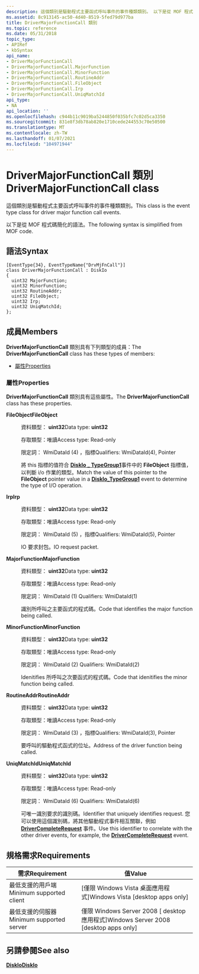 ```yaml
---
description: 這個類別是驅動程式主要函式呼叫事件的事件種類類別。 以下是從 MOF 程式碼簡化的語法。
ms.assetid: 8c913145-ac50-4d40-8519-5fed79d977ba
title: DriverMajorFunctionCall 類別
ms.topic: reference
ms.date: 05/31/2018
topic_type:
- APIRef
- kbSyntax
api_name:
- DriverMajorFunctionCall
- DriverMajorFunctionCall.MajorFunction
- DriverMajorFunctionCall.MinorFunction
- DriverMajorFunctionCall.RoutineAddr
- DriverMajorFunctionCall.FileObject
- DriverMajorFunctionCall.Irp
- DriverMajorFunctionCall.UniqMatchId
api_type:
- NA
api_location: ''
ms.openlocfilehash: c944b11c9019ba5244850f035bfc7c02d5ca3350
ms.sourcegitcommit: 831e8f3db78ab820e1710cede244553c70e50500
ms.translationtype: MT
ms.contentlocale: zh-TW
ms.lasthandoff: 01/07/2021
ms.locfileid: "104971944"
---
```

# <a name="drivermajorfunctioncall-class"></a><span data-ttu-id="fb348-104">DriverMajorFunctionCall 類別</span><span class="sxs-lookup"><span data-stu-id="fb348-104">DriverMajorFunctionCall class</span></span>

<span data-ttu-id="fb348-105">這個類別是驅動程式主要函式呼叫事件的事件種類類別。</span><span class="sxs-lookup"><span data-stu-id="fb348-105">This class is the event type class for driver major function call events.</span></span>

<span data-ttu-id="fb348-106">以下是從 MOF 程式碼簡化的語法。</span><span class="sxs-lookup"><span data-stu-id="fb348-106">The following syntax is simplified from MOF code.</span></span>

## <a name="syntax"></a><span data-ttu-id="fb348-107">語法</span><span class="sxs-lookup"><span data-stu-id="fb348-107">Syntax</span></span>

``` syntax
[EventType{34}, EventTypeName{"DrvMjFnCall"}]
class DriverMajorFunctionCall : DiskIo
{
  uint32 MajorFunction;
  uint32 MinorFunction;
  uint32 RoutineAddr;
  uint32 FileObject;
  uint32 Irp;
  uint32 UniqMatchId;
};
```

## <a name="members"></a><span data-ttu-id="fb348-108">成員</span><span class="sxs-lookup"><span data-stu-id="fb348-108">Members</span></span>

<span data-ttu-id="fb348-109">**DriverMajorFunctionCall** 類別具有下列類型的成員：</span><span class="sxs-lookup"><span data-stu-id="fb348-109">The **DriverMajorFunctionCall** class has these types of members:</span></span>

-   [<span data-ttu-id="fb348-110">屬性</span><span class="sxs-lookup"><span data-stu-id="fb348-110">Properties</span></span>](#properties)

### <a name="properties"></a><span data-ttu-id="fb348-111">屬性</span><span class="sxs-lookup"><span data-stu-id="fb348-111">Properties</span></span>

<span data-ttu-id="fb348-112">**DriverMajorFunctionCall** 類別具有這些屬性。</span><span class="sxs-lookup"><span data-stu-id="fb348-112">The **DriverMajorFunctionCall** class has these properties.</span></span>

<dl> <dt>

<span data-ttu-id="fb348-113">**FileObject**</span><span class="sxs-lookup"><span data-stu-id="fb348-113">**FileObject**</span></span>
</dt> <dd> <dl> <dt>

<span data-ttu-id="fb348-114">資料類型： **uint32**</span><span class="sxs-lookup"><span data-stu-id="fb348-114">Data type: **uint32**</span></span>
</dt> <dt>

<span data-ttu-id="fb348-115">存取類型：唯讀</span><span class="sxs-lookup"><span data-stu-id="fb348-115">Access type: Read-only</span></span>
</dt> <dt>

<span data-ttu-id="fb348-116">限定詞： WmiDataId (4) ，指標</span><span class="sxs-lookup"><span data-stu-id="fb348-116">Qualifiers: WmiDataId(4), Pointer</span></span>
</dt> </dl>

<span data-ttu-id="fb348-117">將 this 指標的值符合 [**DiskIo \_ TypeGroup1**](diskio-typegroup1.md)事件中的 **FileObject** 指標值，以判斷 i/o 作業的類型。</span><span class="sxs-lookup"><span data-stu-id="fb348-117">Match the value of this pointer to the **FileObject** pointer value in a [**DiskIo\_TypeGroup1**](diskio-typegroup1.md) event to determine the type of I/O operation.</span></span>

</dd> <dt>

<span data-ttu-id="fb348-118">**Irp**</span><span class="sxs-lookup"><span data-stu-id="fb348-118">**Irp**</span></span>
</dt> <dd> <dl> <dt>

<span data-ttu-id="fb348-119">資料類型： **uint32**</span><span class="sxs-lookup"><span data-stu-id="fb348-119">Data type: **uint32**</span></span>
</dt> <dt>

<span data-ttu-id="fb348-120">存取類型：唯讀</span><span class="sxs-lookup"><span data-stu-id="fb348-120">Access type: Read-only</span></span>
</dt> <dt>

<span data-ttu-id="fb348-121">限定詞： WmiDataId (5) ，指標</span><span class="sxs-lookup"><span data-stu-id="fb348-121">Qualifiers: WmiDataId(5), Pointer</span></span>
</dt> </dl>

<span data-ttu-id="fb348-122">IO 要求封包。</span><span class="sxs-lookup"><span data-stu-id="fb348-122">IO request packet.</span></span>

</dd> <dt>

<span data-ttu-id="fb348-123">**MajorFunction**</span><span class="sxs-lookup"><span data-stu-id="fb348-123">**MajorFunction**</span></span>
</dt> <dd> <dl> <dt>

<span data-ttu-id="fb348-124">資料類型： **uint32**</span><span class="sxs-lookup"><span data-stu-id="fb348-124">Data type: **uint32**</span></span>
</dt> <dt>

<span data-ttu-id="fb348-125">存取類型：唯讀</span><span class="sxs-lookup"><span data-stu-id="fb348-125">Access type: Read-only</span></span>
</dt> <dt>

<span data-ttu-id="fb348-126">限定詞： WmiDataId (1) </span><span class="sxs-lookup"><span data-stu-id="fb348-126">Qualifiers: WmiDataId(1)</span></span>
</dt> </dl>

<span data-ttu-id="fb348-127">識別所呼叫之主要函式的程式碼。</span><span class="sxs-lookup"><span data-stu-id="fb348-127">Code that identifies the major function being called.</span></span>

</dd> <dt>

<span data-ttu-id="fb348-128">**MinorFunction**</span><span class="sxs-lookup"><span data-stu-id="fb348-128">**MinorFunction**</span></span>
</dt> <dd> <dl> <dt>

<span data-ttu-id="fb348-129">資料類型： **uint32**</span><span class="sxs-lookup"><span data-stu-id="fb348-129">Data type: **uint32**</span></span>
</dt> <dt>

<span data-ttu-id="fb348-130">存取類型：唯讀</span><span class="sxs-lookup"><span data-stu-id="fb348-130">Access type: Read-only</span></span>
</dt> <dt>

<span data-ttu-id="fb348-131">限定詞： WmiDataId (2) </span><span class="sxs-lookup"><span data-stu-id="fb348-131">Qualifiers: WmiDataId(2)</span></span>
</dt> </dl>

<span data-ttu-id="fb348-132">Idenitifies 所呼叫之次要函式的程式碼。</span><span class="sxs-lookup"><span data-stu-id="fb348-132">Code that idenitifies the minor function being called.</span></span>

</dd> <dt>

<span data-ttu-id="fb348-133">**RoutineAddr**</span><span class="sxs-lookup"><span data-stu-id="fb348-133">**RoutineAddr**</span></span>
</dt> <dd> <dl> <dt>

<span data-ttu-id="fb348-134">資料類型： **uint32**</span><span class="sxs-lookup"><span data-stu-id="fb348-134">Data type: **uint32**</span></span>
</dt> <dt>

<span data-ttu-id="fb348-135">存取類型：唯讀</span><span class="sxs-lookup"><span data-stu-id="fb348-135">Access type: Read-only</span></span>
</dt> <dt>

<span data-ttu-id="fb348-136">限定詞： WmiDataId (3) ，指標</span><span class="sxs-lookup"><span data-stu-id="fb348-136">Qualifiers: WmiDataId(3), Pointer</span></span>
</dt> </dl>

<span data-ttu-id="fb348-137">要呼叫的驅動程式函式的位址。</span><span class="sxs-lookup"><span data-stu-id="fb348-137">Address of the driver function being called.</span></span>

</dd> <dt>

<span data-ttu-id="fb348-138">**UniqMatchId**</span><span class="sxs-lookup"><span data-stu-id="fb348-138">**UniqMatchId**</span></span>
</dt> <dd> <dl> <dt>

<span data-ttu-id="fb348-139">資料類型： **uint32**</span><span class="sxs-lookup"><span data-stu-id="fb348-139">Data type: **uint32**</span></span>
</dt> <dt>

<span data-ttu-id="fb348-140">存取類型：唯讀</span><span class="sxs-lookup"><span data-stu-id="fb348-140">Access type: Read-only</span></span>
</dt> <dt>

<span data-ttu-id="fb348-141">限定詞： WmiDataId (6) </span><span class="sxs-lookup"><span data-stu-id="fb348-141">Qualifiers: WmiDataId(6)</span></span>
</dt> </dl>

<span data-ttu-id="fb348-142">可唯一識別要求的識別碼。</span><span class="sxs-lookup"><span data-stu-id="fb348-142">Identifier that uniquely identifies request.</span></span> <span data-ttu-id="fb348-143">您可以使用這個識別碼，將其他驅動程式事件相互關聯，例如 [**DriverCompleteRequest**](drivercompleterequest.md) 事件。</span><span class="sxs-lookup"><span data-stu-id="fb348-143">Use this identifier to correlate with the other driver events, for example, the [**DriverCompleteRequest**](drivercompleterequest.md) event.</span></span>

</dd> </dl>

## <a name="requirements"></a><span data-ttu-id="fb348-144">規格需求</span><span class="sxs-lookup"><span data-stu-id="fb348-144">Requirements</span></span>



| <span data-ttu-id="fb348-145">需求</span><span class="sxs-lookup"><span data-stu-id="fb348-145">Requirement</span></span> | <span data-ttu-id="fb348-146">值</span><span class="sxs-lookup"><span data-stu-id="fb348-146">Value</span></span> |
|-------------------------------------|------------------------------------------------------|
| <span data-ttu-id="fb348-147">最低支援的用戶端</span><span class="sxs-lookup"><span data-stu-id="fb348-147">Minimum supported client</span></span><br/> | <span data-ttu-id="fb348-148">\[僅限 Windows Vista 桌面應用程式\]</span><span class="sxs-lookup"><span data-stu-id="fb348-148">Windows Vista \[desktop apps only\]</span></span><br/>       |
| <span data-ttu-id="fb348-149">最低支援的伺服器</span><span class="sxs-lookup"><span data-stu-id="fb348-149">Minimum supported server</span></span><br/> | <span data-ttu-id="fb348-150">僅限 Windows Server 2008 \[ desktop 應用程式\]</span><span class="sxs-lookup"><span data-stu-id="fb348-150">Windows Server 2008 \[desktop apps only\]</span></span><br/> |



## <a name="see-also"></a><span data-ttu-id="fb348-151">另請參閱</span><span class="sxs-lookup"><span data-stu-id="fb348-151">See also</span></span>

<dl> <dt>

[<span data-ttu-id="fb348-152">**DiskIo**</span><span class="sxs-lookup"><span data-stu-id="fb348-152">**DiskIo**</span></span>](diskio.md)
</dt> </dl>

 

 




